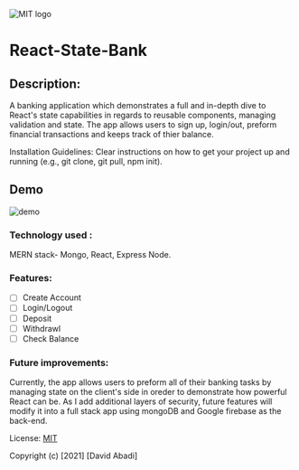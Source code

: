 ![MIT logo](https://bit.ly/2MonZuG)

# React-State-Bank

## Description: 
A banking application which demonstrates a full and in-depth dive to React's state capabilities in regards to reusable components, managing validation and state. The app allows users to sign up, login/out, preform financial transactions and keeps track of thier balance. 

Installation Guidelines: Clear instructions on how to get your project up and running (e.g., git clone, git pull, npm init).

## Demo
![demo](https://bit.ly/2Wjmnb4)

### Technology used :
MERN stack- Mongo, React, Express Node.

### Features: 
- [ ] Create Account
- [ ] Login/Logout
- [ ] Deposit
- [ ] Withdrawl
- [ ] Check Balance

### Future improvements: 
Currently, the app allows users to preform all of their banking tasks by managing state on the client's side in oreder to demonstrate how powerful React can be. As I add additional layers of security, future features will modify it into a full stack app using mongoDB and Google firebase as the back-end.

License: [MIT](https://choosealicense.com/licenses/mit/#)

Copyright (c) [2021] [David Abadi]
